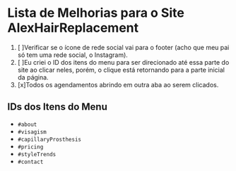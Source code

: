 # Lista de Melhorias para o Site AlexHairReplacement

1. [ ]Verificar se o ícone de rede social vai para o footer (acho que meu pai só tem uma rede social, o Instagram).
2. [ ]Eu criei o ID dos itens do menu para ser direcionado até essa parte do site ao clicar neles, porém, o clique está retornando para a parte inicial da página.
3. [x]Todos os agendamentos abrindo em outra aba ao serem clicados.

## IDs dos Itens do Menu

- `#about`
- `#visagism`
- `#capillaryProsthesis`
- `#pricing`
- `#styleTrends`
- `#contact`
